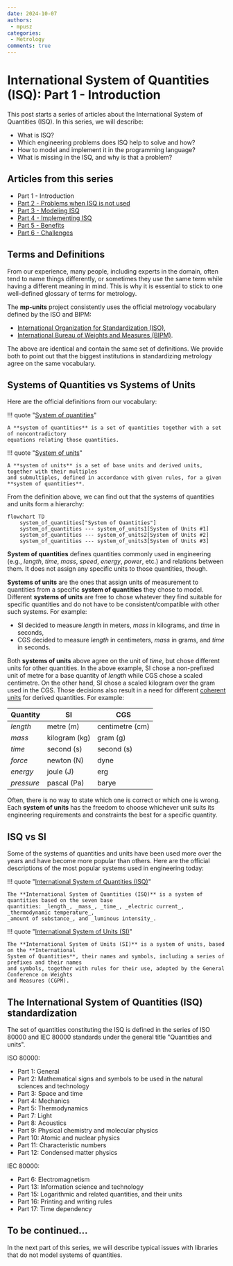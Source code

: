 ```yaml
---
date: 2024-10-07
authors:
 - mpusz
categories:
 - Metrology
comments: true
---
```


# International System of Quantities (ISQ): Part 1 - Introduction

This post starts a series of articles about the International System of Quantities (ISQ).
In this series, we will describe:

- What is ISQ?
- Which engineering problems does ISQ help to solve and how?
- How to model and implement it in the programming language?
- What is missing in the ISQ, and why is that a problem?

<!-- more -->

## Articles from this series

- Part 1 - Introduction
- [Part 2 - Problems when ISQ is not used](isq-part-2-problems-when-isq-is-not-used.md)
- [Part 3 - Modeling ISQ](isq-part-3-modeling-isq.md)
- [Part 4 - Implementing ISQ](isq-part-4-implementing-isq.md)
- [Part 5 - Benefits](isq-part-5-benefits.md)
- [Part 6 - Challenges](isq-part-6-challenges.md)


## Terms and Definitions

From our experience, many people, including experts in the domain, often tend to name things
differently, or sometimes they use the same term while having a different meaning in mind.
This is why it is essential to stick to one well-defined glossary of terms for metrology.

The **mp-units** project consistently uses the official metrology vocabulary defined by the ISO
and BIPM:

- [International Organization for Standardization (ISO)](https://www.iso.org/obp/ui#iso:std:iso-iec:guide:99:ed-1:v2:en),
- [International Bureau of Weights and Measures (BIPM)](https://jcgm.bipm.org/vim/en).

The above are identical and contain the same set of definitions. We provide both to point out that
the biggest institutions in standardizing metrology agree on the same vocabulary.


## Systems of Quantities vs Systems of Units

Here are the official definitions from our vocabulary:

!!! quote "[System of quantities](https://jcgm.bipm.org/vim/en/1.3.html)"

    A **system of quantities** is a set of quantities together with a set of noncontradictory
    equations relating those quantities.

!!! quote "[System of units](https://jcgm.bipm.org/vim/en/1.13.html)"

    A **system of units** is a set of base units and derived units, together with their multiples
    and submultiples, defined in accordance with given rules, for a given **system of quantities**.

From the definition above, we can find out that the systems of quantities and units form a hierarchy:

```mermaid
flowchart TD
    system_of_quantities["System of Quantities"]
    system_of_quantities --- system_of_units1[System of Units #1]
    system_of_quantities --- system_of_units2[System of Units #2]
    system_of_quantities --- system_of_units3[System of Units #3]
```

**System of quantities** defines quantities commonly used in engineering (e.g., _length_, _time_,
_mass_, _speed_, _energy_, _power_, etc.) and relations between them. It does not assign any
specific units to those quantities, though.

**Systems of units** are the ones that assign units of measurement to quantities from a specific
**system of quantities** they chose to model. Different **systems of units** are free to chose
whatever they find suitable for specific quantities and do not have to be consistent/compatible
with other such systems. For example:

- SI decided to measure _length_ in meters, _mass_ in kilograms, and _time_ in seconds,
- CGS decided to measure _length_ in centimeters, _mass_ in grams, and _time_ in seconds.

Both **systems of units** above agree on the unit of _time_, but chose different units for other
quantities. In the above example, SI chose a non-prefixed unit of metre for a base quantity of _length_
while CGS chose a scaled centimetre. On the other hand, SI chose a scaled kilogram over the gram used
in the CGS. Those decisions also result in a need for different [coherent units](https://jcgm.bipm.org/vim/en/1.12.html)
for derived quantities. For example:

| Quantity   | SI            | CGS             |
|------------|---------------|-----------------|
| _length_   | metre (m)     | centimetre (cm) |
| _mass_     | kilogram (kg) | gram (g)        |
| _time_     | second (s)    | second (s)      |
| _force_    | newton (N)    | dyne            |
| _energy_   | joule (J)     | erg             |
| _pressure_ | pascal (Pa)   | barye           |

Often, there is no way to state which one is correct or which one is wrong. Each
**system of units** has the freedom to choose whichever unit suits its engineering requirements
and constraints the best for a specific quantity.

## ISQ vs SI

Some of the systems of quantities and units have been used more over the years and have become more popular
than others. Here are the official descriptions of the most popular systems used in engineering
today:

!!! quote "[International System of Quantities (ISQ)](https://jcgm.bipm.org/vim/en/1.6.html)"

    The **International System of Quantities (ISQ)** is a system of quantities based on the seven base
    quantities: _length_, _mass_, _time_, _electric current_, _thermodynamic temperature_,
    _amount of substance_, and _luminous intensity_.


!!! quote "[International System of Units (SI)](https://jcgm.bipm.org/vim/en/1.16.html)"

    The **International System of Units (SI)** is a system of units, based on the **International
    System of Quantities**, their names and symbols, including a series of prefixes and their names
    and symbols, together with rules for their use, adopted by the General Conference on Weights
    and Measures (CGPM).


## The International System of Quantities (ISQ) standardization

The set of quantities constituting the ISQ is defined in the series of ISO 80000 and IEC 80000
standards under the general title "Quantities and units".

ISO 80000:

- Part 1: General
- Part 2: Mathematical signs and symbols to be used in the natural sciences and technology
- Part 3: Space and time
- Part 4: Mechanics
- Part 5: Thermodynamics
- Part 7: Light
- Part 8: Acoustics
- Part 9: Physical chemistry and molecular physics
- Part 10: Atomic and nuclear physics
- Part 11: Characteristic numbers
- Part 12: Condensed matter physics

IEC 80000:

- Part 6: Electromagnetism
- Part 13: Information science and technology
- Part 15: Logarithmic and related quantities, and their units
- Part 16: Printing and writing rules
- Part 17: Time dependency


## To be continued...

In the next part of this series, we will describe typical issues with libraries that do not
model systems of quantities.
